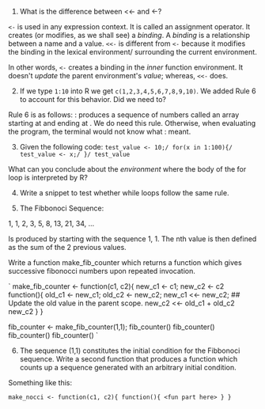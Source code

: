 1. What is the difference between <<- and <-? 

`<-` is used in any expression context. It is called an assignment operator. It creates (or modifies, as we shall see) a _binding_. A
_binding_ is a relationship between a name and a value. 
`<<-` is different from `<-` because it modifies the binding in the lexical environment/
 surrounding the current environment.  

In other words, `<-` creates a binding in the _inner_ function
environment. It doesn't _update_ the parent environment's
_value_; whereas, `<<-` does. 

2. If we type `1:10` into R we get `c(1,2,3,4,5,6,7,8,9,10)`. We added Rule 6 to account for this behavior. Did we need to?

Rule 6 is as follows: <expr1>:<expr> produces a sequence of numbers called an array
   starting at <expr1> and ending at <expr2>.
We do need this rule. Otherwise, when evaluating the program, the terminal would not know what : meant. 

3. Given the following code: 
`test_value <- 10;/
for(x in 1:100){/
    test_value <- x;/
}/
test_value`

What can you conclude about the *environment* where the body of the for loop is interpreted by R? 

4. Write a snippet to test whether while loops follow the same rule.

5. The Fibbonoci Sequence:

1, 1, 2, 3, 5, 8, 13, 21, 34, ...

Is produced by starting with the sequence 1, 1. The nth value is then defined as the sum of the 2 previous values.

Write a function make_fib_counter which returns a function which gives successive fibonocci numbers upon repeated invocation.

`
make_fib_counter <- function(c1, c2){
    new_c1 <- c1;
    new_c2 <- c2
    function(){
        old_c1 <- new_c1;
        old_c2 <- new_c2;
        new_c1 <<-  new_c2; ## Update the old value in the parent scope.
        new_c2 <<- old_c1 + old_c2
        new_c2
    }
}

fib_counter <- make_fib_counter(1,1);
fib_counter()
fib_counter()
fib_counter()
fib_counter()
`


 

6. The sequence (1,1) constitutes the initial condition for the Fibbonoci sequence. Write a second function that produces a function which counts up a sequence generated with an arbitrary initial condition.

Something like this:

` make_nocci <- function(c1, c2){
    function(){
        <fun part here>
    }
    }
`
